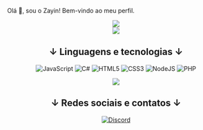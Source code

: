 Olá 👋, sou o Zayin! Bem-vindo ao meu perfil.
<div align="center">

![](https://github-readme-stats.vercel.app/api?username=zZayin&theme=dark&hide_border=false&include_all_commits=false&count_private=false)<br/>
![](https://github-readme-streak-stats.herokuapp.com/?user=zZayin&theme=dark&hide_border=false)<br/>

## ↓ Linguagens e tecnologias ↓

![JavaScript](https://img.shields.io/badge/javascript-%23323330.svg?style=for-the-badge&logo=javascript&logoColor=%23F7DF1E) 
![C#](https://img.shields.io/badge/c%23-%23239120.svg?style=for-the-badge&logo=csharp&logoColor=white) 
![HTML5](https://img.shields.io/badge/html5-%23E34F26.svg?style=for-the-badge&logo=html5&logoColor=white) 
![CSS3](https://img.shields.io/badge/css3-%231572B6.svg?style=for-the-badge&logo=css3&logoColor=white) 
![NodeJS](https://img.shields.io/badge/node.js-6DA55F?style=for-the-badge&logo=node.js&logoColor=white) 
![PHP](https://img.shields.io/badge/php-%23777BB4.svg?style=for-the-badge&logo=php&logoColor=white)

[![](https://visitcount.itsvg.in/api?id=zZayin&icon=0&color=0)](https://visitcount.itsvg.in)

## ↓ Redes sociais e contatos ↓

[![Discord](https://img.shields.io/badge/Discord-%237289DA.svg?logo=discord&logoColor=white)](https://discord.gg/.zayin)  

</div>
